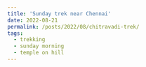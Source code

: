 ```yaml
---
title: 'Sunday trek near Chennai'
date: 2022-08-21
permalink: /posts/2022/08/chitravadi-trek/
tags:
  - trekking
  - sunday morning
  - temple on hill
---
```



